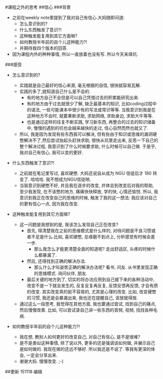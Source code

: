 #课程之外的思考
##信心
###背景
- 之前在weekly note里提到了我对自己有信心.大妈随即问道:
    - 怎么意识到的?
    - 什么东西触发了意识?!
    - 这种触发能复用到其它方面嘛?
    - 如何教授半年前的自个儿这种能力?! 
    - 并期待我四个版本的回答.
- 因为课程内外的种种事情, 所以一直放着也没有写. 所以今天来填坑.

###感受
- 怎么意识到的? 
   - 实践就是自己最好的信心来源, 毫无根据的自信, 很快就容易瓦解.    
   - 实践的多了,就知道自己什么是不会的.
      - 有的地方自己不会但是可以自己凭借过去的积累能研究出来.
      - 有的地方由于过去就很少了解, 缺乏最基本的知识, 比如coding过程中的语法, 一些可能课本中很少有的写法或常识等等. 当我意识到我是在这种地方不会时, 就要果断求助, 求助网络, 求助身边, 求助大牛等等.
      - 也是通过这样的往复不断实践,  学习新东西, 再整合的过去的知识储备中, 慢慢的遇到的坑也会越来越快的走过, 信心自然而然也就又了.
   - 所以, 我是因为发现有些东西我可以解决, 但有些由于知识或思维的漏洞硬憋解决不了,然后尝试抬起头赶快求助, 很快从坑里走出来, 反思一下自己的整个解决过程, 我意识到了什么时候要求助, 什么时候可以自己做. 于是乎, 我对自己有信心, 我可以变的更好.

- 什么东西触发了意识?!
   - 之前就在笔记里写过, 喜欢硬憋. 大妈还说自从成为 NGU 信徒后才 180 转变了. 哈哈哈. 我不想成为NGU信徒呐. 
   - 当我意识到硬憋不好, 并且我在逐步的改变, 并体会到改变后对我的帮助, 至少我发现, 在不该憋的地方, 痛痛快快释放, 学的快, 心情还愉悦. 所以, 我意识到我正在改变自己的思维的时候, 触发了我的这一想法: 我应该对自己的更有信心一点, 因为我在改变.

- 这种触发能复用到其它方面嘛?
   - 这一问题是我想到的是, 我该怎么发现自己正在改变?
      - 首先, 得清楚我在之前的思维模式是什么样的, 对待问题是不良习惯或者不足是什么.比如, 喜欢硬憋, 总琢磨不到点上, 分析感觉有时候会差一步.
          - 那么我怎么才能更清楚全面的知道呢? 走出舒适区, 头疼的时候什么都暴漏了.
      - 然后, 还得找到正确的解决办法.
          - 那么什么才叫姿势正确的解决办法呢? 看书, 问友. 从书里发现正确的思维模式. 询问伙伴, 朋友.
      - 最后关键的地方到了, 切实的将办法应用到自己接下来的各种活动中, 改变不是一下就会发生的, 反复反复再反复, 反馈反馈再反馈, 才会有质的改变. 其实改变真的挺不容易的, 尤其是心理的改变. 比如, 改变硬憋的习惯, 我还是会暴漏出来, 我也还在提醒自己, 该放就得放.
   - 通过这么一段思考, 我觉得在其他方面, 我也要通过尝试, 找到自己的痛点, 然后慢慢改善. 比如, 可以尝试录自己讲一些东西的音频, 视频, 找找各种毛病. 


- 如何教授半年前的自个儿这种能力?! 
   - 我在想, 教别人如何更好的改变自己, 对自己有信心, 是不是很难?
   - 是不是类似这种事情, 除了说以外, 更多的还是强调该如何做, 并展示自己是如何做的. 我现在做的还远不够好. 所以我还是不说了. 等我有更深的体会, 一定会分享出来.
   - 谢谢大妈. 慢慢改变. ;-)

   
##更新
151118  编辑         
 